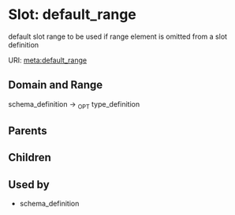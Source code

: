 
# Slot: default_range


default slot range to be used if range element is omitted from a slot definition

URI: [meta:default_range](https://w3id.org/biolink/biolinkml/meta/default_range)


## Domain and Range

schema_definition ->  <sub>OPT</sub> type_definition

## Parents


## Children


## Used by

 * schema_definition
